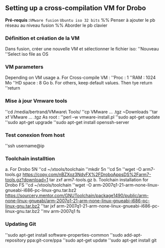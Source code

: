 ## Setting up a cross-compilation VM for Drobo
**Pré-requis :**`VMware fusion` `Ubuntu iso 32 bits` 
%% Penser à ajouter le pb réseau au niveau fusion
%% Aborder le pb clavier
### Définition et création de la VM
Dans  fusion, créer une nouvelle VM et sélectionner le fichier iso: 
''Nouveau
''Select iso file as OS
### VM parameters
Depending on VM usage
a. For Cross-compile VM :
''Proc : 1
''RAM : 1024 Mo
''HD space : 8 Go
b. For others, keep default values.
Then tye return
''return
### Mise à jour Vmware tools
''cd /media/bertrand/VMware\ Tools/
''cp VMware … .tgz ~Downloads
''tar xf VMware … .tgz
As root :
''perl –w vmware-install.pl
''sudo apt-get update
''sudo apt-get upgrade
''sudo apt-get install openssh-server
### Test conexion from host
''ssh username@ip
### Toolchain installtion
a. For Drobo 5N
''cd ~/xtools/toolchain
''mkdir 5n
''cd 5n
''wget -O arm7-tools.gz https://copy.com/nBZXoz3NdvFX%2FDroboAppsDS%2Farm7-tools.gz?download=1 tar zxf arm7-tools.gz
b. Toolchain installation for Drobo FS
''cd ~/xtools/toolchain
''wget -O arm-2007q1-21-arm-none-linux-gnueabi-i686-pc-linux-gnu.tar.bz2 https://sourcery.mentor.com/GNUToolchain/package1490/public/arm-none-linux-gnueabi/arm-2007q1-21-arm-none-linux-gnueabi-i686-pc-linux-gnu.tar.bz2
''tar jxf arm-2007q1-21-arm-none-linux-gnueabi-i686-pc-linux-gnu.tar.bz2
''mv arm-2007q1 fs
### Updating Git
''sudo apt-get install software-properties-common
''sudo add-apt-repository ppa:git-core/ppa
''sudo apt-get update
''sudo apt-get install git